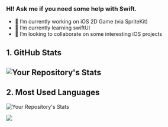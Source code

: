 ### HI! Ask me if you need some help with Swift.

- 🔭 I’m currently working on iOS 2D Game (via SpriteKit)
- 🌱 I’m currently learning swiftUI
- 👯 I’m looking to collaborate on some interesting iOS projects

## 1. GitHub Stats
![Your Repository's Stats](https://github-readme-stats.vercel.app/api?username=NickSagan&show_icons=true)
--------------------------------------------------------------------
## 2. Most Used Languages
![Your Repository's Stats](https://github-readme-stats.vercel.app/api/top-langs/?username=NickSagan&theme=blue-green)

<img src="https://komarev.com/ghpvc/?username=NickSagan">
